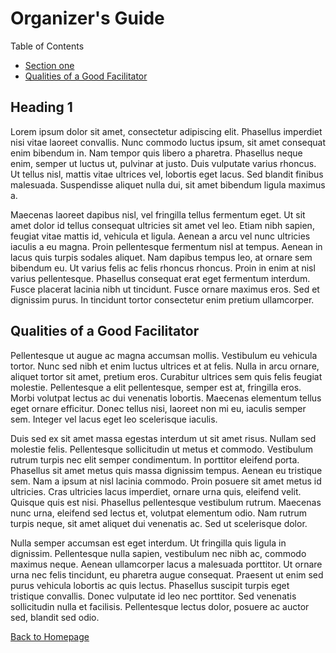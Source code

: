 # Organizer's Guide

Table of Contents

* [Section one](#one)
* [Qualities of a Good Facilitator](#qualities)

## <a name="one"></a> Heading 1

Lorem ipsum dolor sit amet, consectetur adipiscing elit. Phasellus imperdiet nisi vitae laoreet convallis. Nunc commodo luctus ipsum, sit amet consequat enim bibendum in. Nam tempor quis libero a pharetra. Phasellus neque enim, semper ut luctus ut, pulvinar at justo. Duis vulputate varius rhoncus. Ut tellus nisl, mattis vitae ultrices vel, lobortis eget lacus. Sed blandit finibus malesuada. Suspendisse aliquet nulla dui, sit amet bibendum ligula maximus a.

Maecenas laoreet dapibus nisl, vel fringilla tellus fermentum eget. Ut sit amet dolor id tellus consequat ultricies sit amet vel leo. Etiam nibh sapien, feugiat vitae mattis id, vehicula et ligula. Aenean a arcu vel nunc ultricies iaculis a eu magna. Proin pellentesque fermentum nisl at tempus. Aenean in lacus quis turpis sodales aliquet. Nam dapibus tempus leo, at ornare sem bibendum eu. Ut varius felis ac felis rhoncus rhoncus. Proin in enim at nisl varius pellentesque. Phasellus consequat erat eget fermentum interdum. Fusce placerat lacinia nibh ut tincidunt. Fusce ornare maximus eros. Sed et dignissim purus. In tincidunt tortor consectetur enim pretium ullamcorper.

## <a name="qualities"></a> Qualities of a Good Facilitator

Pellentesque ut augue ac magna accumsan mollis. Vestibulum eu vehicula tortor. Nunc sed nibh et enim luctus ultrices et at felis. Nulla in arcu ornare, aliquet tortor sit amet, pretium eros. Curabitur ultrices sem quis felis feugiat molestie. Pellentesque a elit pellentesque, semper est at, fringilla eros. Morbi volutpat lectus ac dui venenatis lobortis. Maecenas elementum tellus eget ornare efficitur. Donec tellus nisi, laoreet non mi eu, iaculis semper sem. Integer vel lacus eget leo scelerisque iaculis.

Duis sed ex sit amet massa egestas interdum ut sit amet risus. Nullam sed molestie felis. Pellentesque sollicitudin ut metus et commodo. Vestibulum rutrum turpis nec elit semper condimentum. In porttitor eleifend porta. Phasellus sit amet metus quis massa dignissim tempus. Aenean eu tristique sem. Nam a ipsum at nisl lacinia commodo. Proin posuere sit amet metus id ultricies. Cras ultricies lacus imperdiet, ornare urna quis, eleifend velit. Quisque quis est nisi. Phasellus pellentesque vestibulum rutrum. Maecenas nunc urna, eleifend sed lectus et, volutpat elementum odio. Nam rutrum turpis neque, sit amet aliquet dui venenatis ac. Sed ut scelerisque dolor.

Nulla semper accumsan est eget interdum. Ut fringilla quis ligula in dignissim. Pellentesque nulla sapien, vestibulum nec nibh ac, commodo maximus neque. Aenean ullamcorper lacus a malesuada porttitor. Ut ornare urna nec felis tincidunt, eu pharetra augue consequat. Praesent ut enim sed purus vehicula lobortis ac quis lectus. Phasellus suscipit turpis eget tristique convallis. Donec vulputate id leo nec porttitor. Sed venenatis sollicitudin nulla et facilisis. Pellentesque lectus dolor, posuere ac auctor sed, blandit sed odio.

[Back to Homepage](./)
